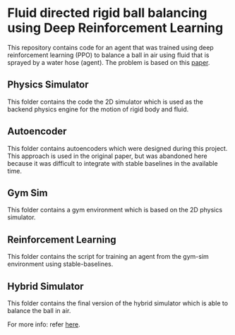 # Fluid directed rigid ball balancing using Deep Reinforcement Learning

This repository contains code for an agent that was trained using deep reinforcement learning (PPO) to balance a ball in air using fluid that is sprayed by a water hose (agent). The problem is based on this [paper](http://gamma.cs.unc.edu/DRL_FluidRigid/).

## Physics Simulator

This folder contains the code the 2D simulator which is used as the backend physics engine for the motion of rigid body and fluid.

## Autoencoder

This folder contains autoencoders which were designed during this project. This approach is used in the original paper, but was abandoned here because it was difficult to integrate with stable baselines in the available time.

## Gym Sim

This folder contains a gym environment which is based on the 2D physics simulator.

## Reinforcement Learning

This folder contains the script for training an agent from the gym-sim environment using stable-baselines.

## Hybrid Simulator

This folder contains the final version of the hybrid simulator which is able to balance the ball in air.

For more info: refer [here](https://sahilgupta2105.github.io/project1/).
